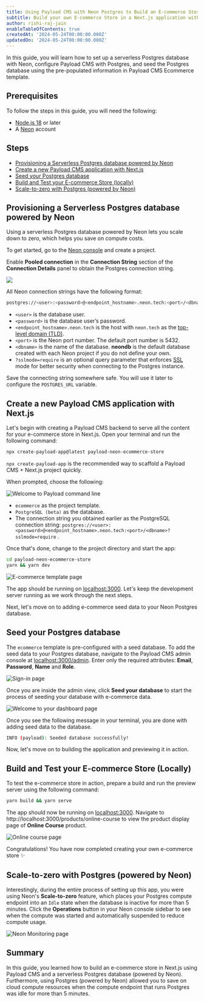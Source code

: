```yaml
---
title: Using Payload CMS with Neon Postgres to Build an E-commerce Store in Next.js
subtitle: Build your own E-commerce Store in a Next.js application with Payload CMS and Postgres (powered by Neon).
author: rishi-raj-jain
enableTableOfContents: true
createdAt: '2024-05-24T00:00:00.000Z'
updatedOn: '2024-05-24T00:00:00.000Z'
---
```


In this guide, you will learn how to set up a serverless Postgres database with Neon, configure Payload CMS with Postgres, and seed the Postgres database using the pre-populated information in Payload CMS Ecommerce template.

## Prerequisites

To follow the steps in this guide, you will need the following:

- [Node.js 18](https://nodejs.org/en) or later
- A [Neon](https://console.neon.tech/signup) account

## Steps

- [Provisioning a Serverless Postgres database powered by Neon](#provisioning-a-serverless-postgres-database-powered-by-neon)
- [Create a new Payload CMS application with Next.js](#create-a-new-payload-cms-application-with-nextjs)
- [Seed your Postgres database](#seed-your-postgres-database)
- [Build and Test your E-commerce Store (locally)](#build-and-test-your-e-commerce-store-locally)
- [Scale-to-zero with Postgres (powered by Neon)](#scale-to-zero-with-postgres-powered-by-neon)

## Provisioning a Serverless Postgres database powered by Neon

Using a serverless Postgres database powered by Neon lets you scale down to zero, which helps you save on compute costs.

To get started, go to the [Neon console](https://console.neon.tech/app/projects) and create a project.

Enable **Pooled connection** in the **Connection String** section of the **Connection Details** panel to obtain the Postgres connection string.

![](/guides/images/payload/98592ce7-3b8a-411b-a769-a0b89eaac8a3.png)

All Neon connection strings have the following format:

```bash
postgres://<user>:<password>@<endpoint_hostname>.neon.tech:<port>/<dbname>?sslmode=require
```

- `<user>` is the database user.
- `<password>` is the database user’s password.
- `<endpoint_hostname>.neon.tech` is the host with `neon.tech` as the [top-level domain (TLD)](https://www.cloudflare.com/en-gb/learning/dns/top-level-domain/).
- `<port>` is the Neon port number. The default port number is 5432.
- `<dbname>` is the name of the database. **neondb** is the default database created with each Neon project if you do not define your own.
- `?sslmode=require` is an optional query parameter that enforces [SSL](https://www.cloudflare.com/en-gb/learning/ssl/what-is-ssl/) mode for better security when connecting to the Postgres instance.

Save the connecting string somewhere safe. You will use it later to configure the `POSTGRES_URL` variable.

## Create a new Payload CMS application with Next.js

Let's begin with creating a Payload CMS backend to serve all the content for your e-commerce store in Next.js. Open your terminal and run the following command:

```bash
npx create-payload-app@latest payload-neon-ecommerce-store
```

`npx create-payload-app` is the recommended way to scaffold a Payload CMS + Next.js project quickly.

When prompted, choose the following:

![Welcome to Payload command line](/guides/images/payload/6c1f1650-7cc6-4b37-b293-611ba32dc6cc.png)

- `ecommerce` as the project template.
- `PostgreSQL (beta)` as the database.
- The connection string you obtained earlier as the PostgreSQL connection string: `postgres://<user>:<password>@<endpoint_hostname>.neon.tech:<port>/<dbname>?sslmode=require` .

Once that's done, change to the project directory and start the app:

```bash
cd payload-neon-ecommerce-store
yarn && yarn dev
```

![E-commerce template page](/guides/images/payload/e736400e-e52a-4b28-bb61-7f10fa7c2bc4.png)

The app should be running on [localhost:3000](http://localhost:3000). Let's keep the development server running as we work through the next steps.

Next, let's move on to adding e-commerce seed data to your Neon Postgres database.

## Seed your Postgres database

The `ecommerce` template is pre-configured with a seed database. To add the seed data to your Postgres database, navigate to the Payload CMS admin console at [localhost:3000/admin](http://localhost:3000/admin). Enter only the required attributes: **Email**, **Password**, **Name** and **Role**.

![Sign-in page](/guides/images/payload/fd54ff4f-400b-43fb-a08d-6f4fb0f8dd99.png)

Once you are inside the admin view, click **Seed your database** to start the process of seeding your database with e-commerce data.

![Welcome to your dashboard page](/guides/images/payload/086ae87d-d994-4fbf-b2fd-031ac711a4d1.png)

Once you see the following message in your terminal, you are done with adding seed data to the database.

```bash
INFO (payload): Seeded database successfully!
```

Now, let's move on to building the application and previewing it in action.

## Build and Test your E-commerce Store (Locally)

To test the e-commerce store in action, prepare a build and run the preview server using the following command:

```bash
yarn build && yarn serve
```

The app should now be running on [localhost:3000](http://localhost:3000). Navigate to http://localhost:3000/products/online-course to view the product display page of **Online Course** product.

![Online course page](/guides/images/payload/906a90a5-a17c-4573-8e45-87b67606f0c6.png)

Congratulations! You have now completed creating your own e-commerce store ✨

## Scale-to-zero with Postgres (powered by Neon)

Interestingly, during the entire process of setting up this app, you were using Neon's **Scale-to-zero** feature, which places your Postgres compute endpoint into an `Idle` state when the database is inactive for more than 5 minutes. Click the **Operations** button in your Neon console sidebar to see when the compute was started and automatically suspended to reduce compute usage.

![Neon Monitoring page](/guides/images/payload/74a2aa54-6d28-4f47-b181-077957df6779.png)

## Summary

In this guide, you learned how to build an e-commerce store in Next.js using Payload CMS and a serverless Postgres database (powered by Neon). Furthermore, using Postgres (powered by Neon) allowed you to save on cloud compute resources when the compute endpoint that runs Postgres was idle for more than 5 minutes.

<NeedHelp />
